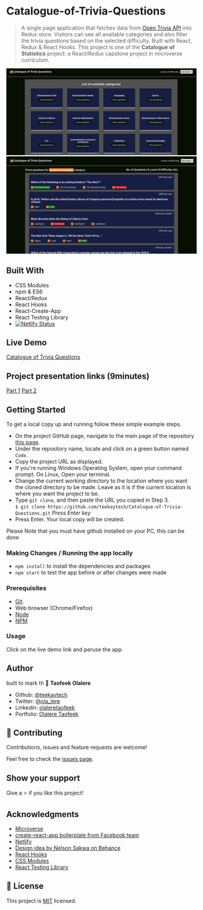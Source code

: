 # Catalogue-of-Trivia-Questions

> A single page application that fetches data from [Open Trivia API](https://opentdb.com/) into Redux store. Visitors can see all available categories and also filter the trivia questions based on the selected difficulty. Built with React, Redux &amp; React Hooks. This project is one of the **Catalogue of Statistics** project: a React/Redux capstone project in microverse curriculum.

![First Screenshot here...](public/screenshots/screenshot.png)
![Second screenshot here...](public/screenshots/screenshot2.png)

## Built With

- CSS Modules
- npm & ES6
- React/Redux
- React Hooks
- React-Create-App
- React Testing Library
- [![Netlify Status](https://api.netlify.com/api/v1/badges/781b0a1d-c0ad-4305-8c83-df21a1bf38aa/deploy-status)](https://app.netlify.com/sites/cat-of-trivia-questions/deploys)

## Live Demo

[Catalogue of Trivia Questions](https://cat-of-trivia-questions.netlify.app/)

## Project presentation links (9minutes)

[Part 1](https://www.loom.com/share/c906f204e82843f8bd6348b83e9f7562)
[Part 2](https://www.loom.com/share/6a358307f9f04bce9a93b812f63367e3)

## Getting Started

To get a local copy up and running follow these simple example steps.

- On the project GitHub page, navigate to the main page of the repository [this page](https://github.com/teekaytech/Catalogue-of-Trivia-Questions).
- Under the repository name, locate and click on a green button named `Code`.
- Copy the project URL as displayed.
- If you're running Windows Operating System, open your command prompt. On Linux, Open your terminal.
- Change the current working directory to the location where you want the cloned directory to be made. Leave as it is if the current location is where you want the project to be.
- Type `git clone`, and then paste the URL you copied in Step 3.<br>
  `$ git clone https://github.com/teekaytech/Catalogue-of-Trivia-Questions.git` <em>Press Enter key</em><br>
- Press Enter. Your local copy will be created.

Please Note that you must have github installed on your PC, this can be done

### Making Changes / Running the app locally

- `npm install` to install the dependencies and packages
- `npm start` to test the app before or after changes were made

### Prerequisites

- [Git](https://gist.github.com/derhuerst/1b15ff4652a867391f03).
- Web browser (Chrome/Firefox)
- [Node](https://nodejs.org/en/)
- [NPM](https://www.npmjs.com/get-npm)

### Usage

Click on the live demo link and peruse the app.

## Author

built to mark th
👤 **Taofeek Olalere**

- Github: [@teekaytech](https://github.com/teekaytech)
- Twitter: [@ola_lere](https://twitter.com/ola_lere)
- Linkedin: [olaleretaofeek](https://linkedin.com/in/olaleretaofeek)
- Portfolio: [Olalere Taofeek](https://teekaytech.github.io/olaleretaofeek/)

## 🤝 Contributing

Contributions, issues and feature requests are welcome!

Feel free to check the [issues page](https://github.com/teekaytech/Catalogue-of-Papers/issues/).

## Show your support

Give a ⭐️ if you like this project!

## Acknowledgments

- [Microverse](https://.microverse.org/)
- [create-react-app boilerplate from Facebook team](https://github.com/facebook/create-react-app)
- [Netlify](https://app.netlify.com/)
- [Design idea by Nelson Sakwa on Behance](<https://www.behance.net/gallery/31579789/Ballhead-App-(Free-PSDs)>)
- [React Hooks](https://reactjs.org/docs/hooks-intro.html)
- [CSS Modules](https://css-tricks.com/css-modules-part-1-need/)
- [React Testing Library](https://github.com/testing-library/react-testing-library)

## 📝 License

This project is [MIT](/LICENSE) licensed.
